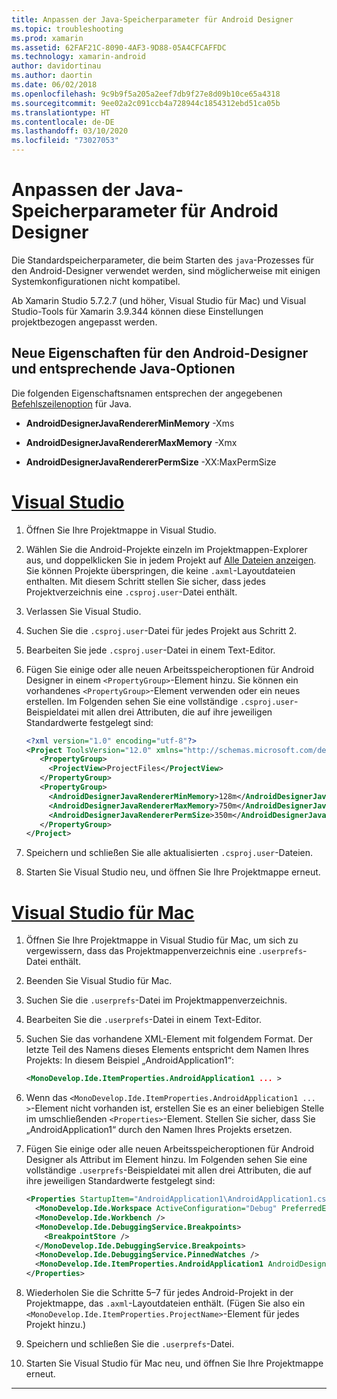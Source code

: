 ```yaml
---
title: Anpassen der Java-Speicherparameter für Android Designer
ms.topic: troubleshooting
ms.prod: xamarin
ms.assetid: 62FAF21C-8090-4AF3-9D88-05A4CFCAFFDC
ms.technology: xamarin-android
author: davidortinau
ms.author: daortin
ms.date: 06/02/2018
ms.openlocfilehash: 9c9b9f5a205a2eef7db9f27e8d09b10ce65a4318
ms.sourcegitcommit: 9ee02a2c091ccb4a728944c1854312ebd51ca05b
ms.translationtype: HT
ms.contentlocale: de-DE
ms.lasthandoff: 03/10/2020
ms.locfileid: "73027053"
---
```

# <a name="adjusting-java-memory-parameters-for-the-android-designer"></a>Anpassen der Java-Speicherparameter für Android Designer

Die Standardspeicherparameter, die beim Starten des `java`-Prozesses für den Android-Designer verwendet werden, sind möglicherweise mit einigen Systemkonfigurationen nicht kompatibel.

Ab Xamarin Studio 5.7.2.7 (und höher, Visual Studio für Mac) und Visual Studio-Tools für Xamarin 3.9.344 können diese Einstellungen projektbezogen angepasst werden.

## <a name="new-android-designer-properties-and-corresponding-java-options"></a>Neue Eigenschaften für den Android-Designer und entsprechende Java-Optionen

Die folgenden Eigenschaftsnamen entsprechen der angegebenen [Befehlszeilenoption](https://docs.oracle.com/javase/7/docs/technotes/tools/windows/java.html) für Java.

- **AndroidDesignerJavaRendererMinMemory** -Xms

- **AndroidDesignerJavaRendererMaxMemory** -Xmx

- **AndroidDesignerJavaRendererPermSize** -XX:MaxPermSize

# <a name="visual-studio"></a>[Visual Studio](#tab/windows)

1. Öffnen Sie Ihre Projektmappe in Visual Studio.

2. Wählen Sie die Android-Projekte einzeln im Projektmappen-Explorer aus, und doppelklicken Sie in jedem Projekt auf [Alle Dateien anzeigen](https://docs.microsoft.com/previous-versions/visualstudio/visual-studio-2008/4afxey9h(v=vs.90)). Sie können Projekte überspringen, die keine `.axml`-Layoutdateien enthalten. Mit diesem Schritt stellen Sie sicher, dass jedes Projektverzeichnis eine `.csproj.user`-Datei enthält.

3. Verlassen Sie Visual Studio.

4. Suchen Sie die `.csproj.user`-Datei für jedes Projekt aus Schritt 2.

5. Bearbeiten Sie jede `.csproj.user`-Datei in einem Text-Editor.

6. Fügen Sie einige oder alle neuen Arbeitsspeicheroptionen für Android Designer in einem `<PropertyGroup>`-Element hinzu. Sie können ein vorhandenes `<PropertyGroup>`-Element verwenden oder ein neues erstellen. Im Folgenden sehen Sie eine vollständige `.csproj.user`-Beispieldatei mit allen drei Attributen, die auf ihre jeweiligen Standardwerte festgelegt sind:

    ```xml
    <?xml version="1.0" encoding="utf-8"?>
    <Project ToolsVersion="12.0" xmlns="http://schemas.microsoft.com/developer/msbuild/2003">
       <PropertyGroup>
         <ProjectView>ProjectFiles</ProjectView>
       </PropertyGroup>
       <PropertyGroup>
         <AndroidDesignerJavaRendererMinMemory>128m</AndroidDesignerJavaRendererMinMemory>
         <AndroidDesignerJavaRendererMaxMemory>750m</AndroidDesignerJavaRendererMaxMemory>
         <AndroidDesignerJavaRendererPermSize>350m</AndroidDesignerJavaRendererPermSize>
       </PropertyGroup>
    </Project>
    ```

7. Speichern und schließen Sie alle aktualisierten `.csproj.user`-Dateien.

8. Starten Sie Visual Studio neu, und öffnen Sie Ihre Projektmappe erneut.

# <a name="visual-studio-for-mac"></a>[Visual Studio für Mac](#tab/macos)

1. Öffnen Sie Ihre Projektmappe in Visual Studio für Mac, um sich zu vergewissern, dass das Projektmappenverzeichnis eine `.userprefs`-Datei enthält.

2. Beenden Sie Visual Studio für Mac.

3. Suchen Sie die `.userprefs`-Datei im Projektmappenverzeichnis.

4. Bearbeiten Sie die `.userprefs`-Datei in einem Text-Editor.

5. Suchen Sie das vorhandene XML-Element mit folgendem Format. Der letzte Teil des Namens dieses Elements entspricht dem Namen Ihres Projekts: In diesem Beispiel „AndroidApplication1“:

    ```xml
    <MonoDevelop.Ide.ItemProperties.AndroidApplication1 ... >
    ```

6. Wenn das `<MonoDevelop.Ide.ItemProperties.AndroidApplication1 ... >`-Element nicht vorhanden ist, erstellen Sie es an einer beliebigen Stelle im umschließenden `<Properties>`-Element. Stellen Sie sicher, dass Sie „AndroidApplication1“ durch den Namen Ihres Projekts ersetzen.

7. Fügen Sie einige oder alle neuen Arbeitsspeicheroptionen für Android Designer als Attribut im Element hinzu. Im Folgenden sehen Sie eine vollständige `.userprefs`-Beispieldatei mit allen drei Attributen, die auf ihre jeweiligen Standardwerte festgelegt sind:

    ```xml
    <Properties StartupItem="AndroidApplication1\AndroidApplication1.csproj">
      <MonoDevelop.Ide.Workspace ActiveConfiguration="Debug" PreferredExecutionTarget="Android.SelectDevice" />
      <MonoDevelop.Ide.Workbench />
      <MonoDevelop.Ide.DebuggingService.Breakpoints>
        <BreakpointStore />
      </MonoDevelop.Ide.DebuggingService.Breakpoints>
      <MonoDevelop.Ide.DebuggingService.PinnedWatches />
      <MonoDevelop.Ide.ItemProperties.AndroidApplication1 AndroidDesignerJavaRendererMinMemory="128m" AndroidDesignerJavaRendererMaxMemory="750m" AndroidDesignerJavaRendererPermSize="350m" />
    </Properties>
    ```

8. Wiederholen Sie die Schritte 5–7 für jedes Android-Projekt in der Projektmappe, das `.axml`-Layoutdateien enthält. (Fügen Sie also ein `<MonoDevelop.Ide.ItemProperties.ProjectName>`-Element für jedes Projekt hinzu.)

9. Speichern und schließen Sie die `.userprefs`-Datei.

10. Starten Sie Visual Studio für Mac neu, und öffnen Sie Ihre Projektmappe erneut.

-----
